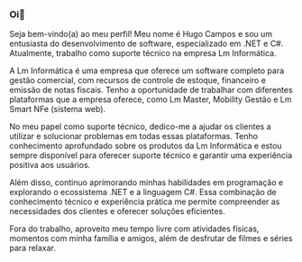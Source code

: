 ### Oi👋
Seja bem-vindo(a) ao meu perfil! Meu nome é Hugo Campos e sou um entusiasta do desenvolvimento de software, especializado em .NET e C#. Atualmente, trabalho como suporte técnico na empresa Lm Informática.

A Lm Informática é uma empresa que oferece um software completo para gestão comercial, com recursos de controle de estoque, financeiro e emissão de notas fiscais. Tenho a oportunidade de trabalhar com diferentes plataformas que a empresa oferece, como Lm Master, Mobility Gestão e Lm Smart NFe (sistema web).

No meu papel como suporte técnico, dedico-me a ajudar os clientes a utilizar e solucionar problemas em todas essas plataformas. Tenho conhecimento aprofundado sobre os produtos da Lm Informática e estou sempre disponível para oferecer suporte técnico e garantir uma experiência positiva aos usuários.

Além disso, continuo aprimorando minhas habilidades em programação e explorando o ecossistema .NET e a linguagem C#. Essa combinação de conhecimento técnico e experiência prática me permite compreender as necessidades dos clientes e oferecer soluções eficientes.

Fora do trabalho, aproveito meu tempo livre com atividades físicas, momentos com minha família e amigos, além de desfrutar de filmes e séries para relaxar.

